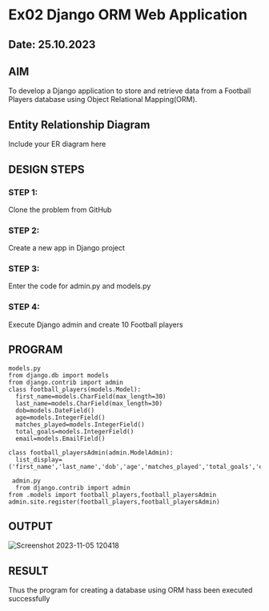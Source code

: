 # Ex02 Django ORM Web Application
## Date: 25.10.2023

## AIM
To develop a Django application to store and retrieve data from a Football Players database using Object Relational Mapping(ORM).

## Entity Relationship Diagram

Include your ER diagram here

## DESIGN STEPS

### STEP 1:
Clone the problem from GitHub

### STEP 2:
Create a new app in Django project

### STEP 3:
Enter the code for admin.py and models.py

### STEP 4:
Execute Django admin and create 10 Football players

## PROGRAM

```
models.py
from django.db import models
from django.contrib import admin
class football_players(models.Model):
  first_name=models.CharField(max_length=30)
  last_name=models.CharField(max_length=30)
  dob=models.DateField()
  age=models.IntegerField()
  matches_played=models.IntegerField()
  total_goals=models.IntegerField()
  email=models.EmailField()

class football_playersAdmin(admin.ModelAdmin):
  list_display=('first_name','last_name','dob','age','matches_played','total_goals','email')

 admin.py
  from django.contrib import admin
from .models import football_players,football_playersAdmin
admin.site.register(football_players,football_playersAdmin)
```

## OUTPUT
![Screenshot 2023-11-05 120418](https://github.com/Haripriya132006/ORM/assets/144870747/fb4f825d-7511-4372-a57c-8cdd319eeaac)




## RESULT
Thus the program for creating a database using ORM hass been executed successfully
